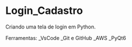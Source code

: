 # Login_Cadastro
 Criando uma tela de login em Python.
 
 Ferramentas:
 _VsCode
 _Git e GitHub
 _AWS
 _PyQt6
